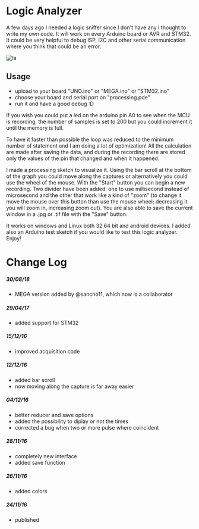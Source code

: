 # Logic Analyzer

A few days ago I needed a logic sniffer since I don't have any I thought to write my own code. It will work on every Arduino board or AVR and STM32. It could be very helpful to debug ISP, I2C and other serial communication where you think that could be an error.

![la](https://image.ibb.co/mEAvfU/3.jpg)

## Usage

- upload to your board "UNO.ino" or "MEGA.ino" or "STM32.ino" 
- choose your board and serial port on "processing.pde"
- run it and have a good debug :D

If you wish you could put a led on the arduino pin A0 to see when the MCU is recording, the number of samples is set to 200 but you could increment it until the memory is full.

To have it faster than possible the loop was reduced to the minimum number of statement and I am doing a lot of optimization! All the calculation are made after saving the data, and during the recording there are stored only the values of the pin that changed and when it happened.

I made a processing sketch to visualize it. Using the bar scroll at the bottom of the graph you could move along the captures or alternatively you could use the wheel of the mouse. With the "Start" button you can begin a new recording. Two divider have been added: one to use millisecond instead of microsecond and the other that work like a kind of "zoom" (to change it move the mouse over this button than use the mouse wheel; decreasing it you will zoom in, increasing zoom out). You are also able to save the current window in a .jpg or .tif file with the "Save" button.

It works on windows and Linux both 32 64 bit and android devices. I added also an Arduino test sketch if you would like to test this logic analyzer. 
Enjoy!


# Change Log

##### 30/08/18
- MEGA version added by @sancho11, which now is a collaborator

##### 29/04/17
- added support for STM32

##### 15/12/16
- improved acquisition code

##### 12/12/16
- added bar scroll
- now moving along the capture is far away easier

##### 04/12/16
- better reducer and save options
- added the possibility to diplay or not the times
- corrected a bug when two or more pulse where coincident

##### 28/11/16
- completely new interface
- added save function

##### 26/11/16
- added colors

##### 24/11/16
- published
